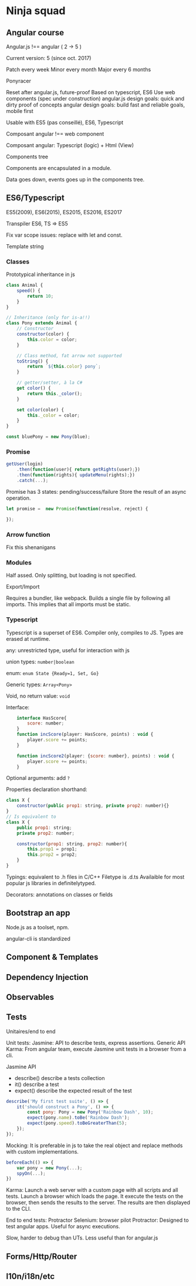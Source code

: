 # Ninja squad

## Angular course

Angular.js !== angular ( 2 -> 5 )

Current version: 5 (since oct. 2017)

Patch every week
Minor every month
Major every 6 months

Ponyracer

Reset after angular.js, future-proof
Based on typescript, ES6
Use web components (spec under construction)
angular.js design goals: quick and dirty proof of concepts
angular design goals: build fast and reliable goals, mobile first

Usable with ES5 (pas conseillé), ES6, Typescript

Composant angular !== web component

Composant angular: Typescript (logic) + Html (View)

Components tree

Components are encapsulated in a module.

Data goes down, events goes up in the components tree.

## ES6/Typescript

ES5(2009), ES6(2015), ES2015, ES2016, ES2017

Transpiler ES6, TS => ES5

Fix var scope issues: replace with let and const.

Template string

### Classes

Prototypical inheritance in js

```javascript
class Animal {
    speed() {
        return 10;
    }
}

// Inheritance (only for is-a!!)
class Pony extends Animal {
    // Constructor
    constructor(color) {
        this.color = color;
    }

    // Class method, fat arrow not supported
    toString() {
        return `${this.color} pony`;
    }

    // getter/setter, à la C#
    get color() {
        return this._color();
    }

    set color(color) {
        this._color = color;
    }
}

const bluePony = new Pony(blue);
```

### Promise

```javascript
getUser(login)
    .then(function(user){ return getRights(user);})
    .then(function(rights){ updateMenu(rights);})
    .catch(...);
```

Promise has 3 states: pending/success/failure
Store the result of an async operation.

```javascript
let promise =  new Promise(function(resolve, reject) {

});
```

### Arrow function

Fix this shenanigans

### Modules

Half assed. Only splitting, but loading is not specified.

Export/Import

Requires a bundler, like webpack. Builds a single file by following all imports. This implies that all imports must be static.

### Typescript

Typescript is a superset of ES6.
Compiler only, compiles to JS. Types are erased at runtime.

any: unrestricted type, useful for interaction with js

union types: ```number|boolean```

enum: ```enum State {Ready=1, Set, Go}```

Generic types: ```Array<Pony>```

Void, no return value: ```void```

Interface:

```javascript
    interface HasScore{
        score: number;
    }
    function incScore(player: HasScore, points) : void {
        player.score += points;
    }

    function incScore2(player: {score: number}, points) : void {
        player.score += points;
    }
```

Optional arguments: add ```?```

Properties declaration shorthand:

```javascript
class X {
    constructor(public prop1: string, private prop2: number){}
}
// Is equivalent to
class X {
    public prop1: string;
    private prop2: number;

    constructor(prop1: string, prop2: number){
        this.prop1 = prop1;
        this.prop2 = prop2;
    }
}
```

Typings: equivalent to .h files in C/C++
Filetype is .d.ts
Availaible for most popular js libraries in definitelytyped.

Decorators: annotations on classes or fields

## Bootstrap an app

Node.js as a toolset, npm.

angular-cli is standardized

## Component & Templates

## Dependency Injection

## Observables

## Tests

Unitaires/end to end

Unit tests:
Jasmine: API to describe tests, express assertions. Generic API
Karma: From angular team, execute Jasmine unit tests in a browser from a cli.

Jasmine API

* describe() describe a tests collection
* it() describe a test
* expect() describe the expected result of the test

```javascript
describe('My first test suite', () => {
    it('should construct a Pony', () => {
        const pony: Pony = new Pony('Rainbow Dash', 10);
        expect(pony.name).toBe('Rainbow Dash');
        expect(pony.speed).toBeGreaterThan(5);
    });
});
```

Mocking: It is preferable in js to take the real object and replace methods with custom implementations.

```javascript
beforeEach(() => {
    var pony = new Pony(...);
    spyOn(...);
})
```

Karma:
Launch a web server with a custom page with all scripts and all tests.
Launch a browser which loads the page. It execute the tests on the browser, then sends the results to the server.
The results are then displayed to the CLI.

End to end tests: Protractor
Selenium: browser pilot
Protractor: Designed to test angular apps. Useful for async executions.

Slow, harder to debug than UTs.
Less useful than for angular.js


## Forms/Http/Router

## l10n/i18n/etc
